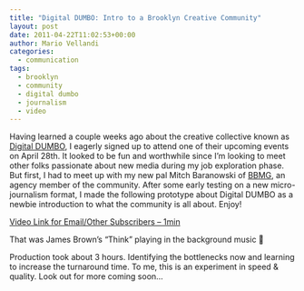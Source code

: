 ```yaml
---
title: "Digital DUMBO: Intro to a Brooklyn Creative Community"
layout: post
date: 2011-04-22T11:02:53+00:00
author: Mario Vellandi
categories:
  - communication
tags:
  - brooklyn
  - community
  - digital dumbo
  - journalism
  - video
---
```

Having learned a couple weeks ago about the creative collective known as [Digital DUMBO](http://www.digitaldumbo.com/), I eagerly signed up to attend one of their upcoming events on April 28th. It looked to be fun and worthwhile since I&#8217;m looking to meet other folks passionate about new media during my job exploration phase. But first, I had to meet up with my new pal Mitch Baranowski of [BBMG](http://bbmg.com/), an agency member of the community. After some early testing on a new micro-journalism format, I made the following prototype about Digital DUMBO as a newbie introduction to what the community is all about. Enjoy!

[Video Link for Email/Other Subscribers &#8211; 1min](http://vimeo.com/22717877)

That was James Brown&#8217;s &#8220;Think&#8221; playing in the background music 🙂

Production took about 3 hours. Identifying the bottlenecks now and learning to increase the turnaround time. To me, this is an experiment in speed & quality. Look out for more coming soon&#8230;
